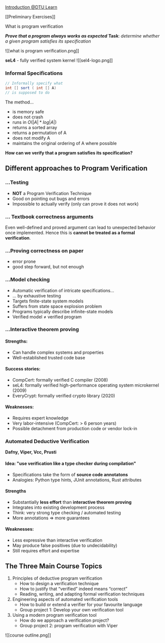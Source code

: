 [Introduction @DTU Learn](https://learn.inside.dtu.dk/d2l/le/lessons/215949/units/861144)

[[Preliminary Exercises]]

What is program verification

***Prove that a program always works as expected***
**Task**: *determine whether a given program satisfies its specification*

![[what is program verification.png]]

**seL4**  - fully verified system kernel
![[sel4-logo.png]]
### Informal Specifications
```java
// Informally specify what 
int [] sort ( int [] A) 
// is supposed to do
```
The method... 
- is memory safe 
- does not crash 
- runs in  $O(|A| * log|A|)$
- returns a sorted array 
- returns a permutation of A 
- does not modify A 
- maintains the original ordering of A where possible

**How can we verify that a program satisfies its specification?**

## Different approaches to **Program Verification**
### ...Testing
- **NOT** a Program Verification Technique
- Good on pointing out bugs and errors
- Impossible to actually verify (only can prove it does not work)
### ... Textbook correctness arguments
Even well-defined and proved argument can lead to unexpected behavior once implemented. Hence this is **cannot be treated as a formal verification**.

### ...Proving correctness on paper
- error prone
- good step forward, but not enough

### ...Model checking
- Automatic verification of intricate specifications...
- ... by exhaustive testing
- Targets finite-state system models 
- Suffers from state space explosion problem 
- Programs typically describe infinite-state models 
- Verified model  $\neq$ verified program
### ...Interactive theorem proving
#### Strengths:
- Can handle complex systems and properties 
- Well-established trusted code base 
#### Success stories:
- CompCert: formally verified C compiler (2008) 
- seL4: formally verified high-performance operating system microkernel (2009)
- EveryCrypt: formally verified crypto library (2020) 
#### Weaknesses: 
- Requires expert knowledge 
- Very labor-intensive (CompCert: > 6 person years)
- Possible detachment from production code or vendor lock-in

### Automated Deductive Verification
**Dafny, Viper, Vcc, Prusti**
#### Idea: "use verification like a type checker during compilation"
- Specifications take the form of **source code annotatons**
- Analogies: Python type hints, JUnit annotations, Rust attributes
#### Strengths
- Substantially **less effort** than **interactive theorem proving**
- Integrates into existing development process
- Think: very strong type checking / automated testing
- More annotations => more guarantees
#### Weaknesses:
- Less expressive than interactive verification
- May produce false positives (due to undecidability)
- Still requires effort and expertise

## The Three Main Course Topics 
1. Principles of deductive program verification 
	- How to design a verification technique 
	- How to justify that “verified” indeed means “correct” 
	- Reading, writing, and adapting formal verification techniques 
2. Engineering aspects of automated verification tools 
	- How to build or extend a verifier for your favourite language 
	- Group project 1: Develop your own verification tool 
3. Using a modern program verification tool
	- How do we approach a verification project?
	- Group project 2: program verification with Viper

![[course outline.png]]